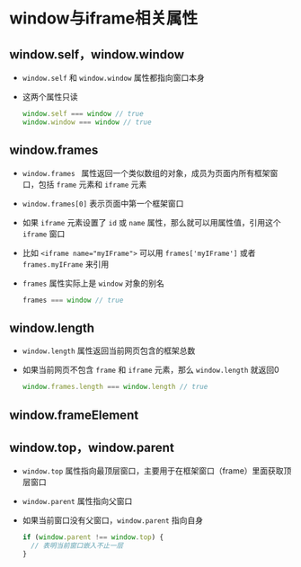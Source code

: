 # window与iframe相关属性

## window.self，window.window

+ `window.self` 和 `window.window` 属性都指向窗口本身
+ 这两个属性只读

  ```js
  window.self === window // true
  window.window === window // true
  ```

## window.frames

+ `window.frames ` 属性返回一个类似数组的对象，成员为页面内所有框架窗口，包括 `frame` 元素和 `iframe` 元素
+ `window.frames[0]` 表示页面中第一个框架窗口

+ 如果 `iframe` 元素设置了 `id` 或 `name` 属性，那么就可以用属性值，引用这个 `iframe` 窗口
+ 比如 `<iframe name="myIFrame">` 可以用 `frames['myIFrame']` 或者 `frames.myIFrame` 来引用

+ `frames` 属性实际上是 `window` 对象的别名

  ```js
  frames === window // true
  ```

## window.length

+ `window.length` 属性返回当前网页包含的框架总数
+ 如果当前网页不包含 `frame` 和 `iframe` 元素，那么 `window.length` 就返回0

  ```js
  window.frames.length === window.length // true
  ```

## window.frameElement

## window.top，window.parent

+ `window.top` 属性指向最顶层窗口，主要用于在框架窗口（frame）里面获取顶层窗口

+ `window.parent` 属性指向父窗口
+ 如果当前窗口没有父窗口，`window.parent` 指向自身

  ```js
  if (window.parent !== window.top) {
    // 表明当前窗口嵌入不止一层
  }
  ```











